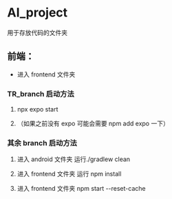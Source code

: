 # AI_project

用于存放代码的文件夹

## 前端：

- 进入 frontend 文件夹

### TR_branch 启动方法

1. npx expo start

2. （如果之前没有 expo 可能会需要 npm add expo 一下）

### 其余 branch 启动方法

1. 进入 android 文件夹 运行./gradlew clean

2. 进入 frontend 文件夹 运行 npm install

3. 进入 frontend 文件夹 npm start --reset-cache
